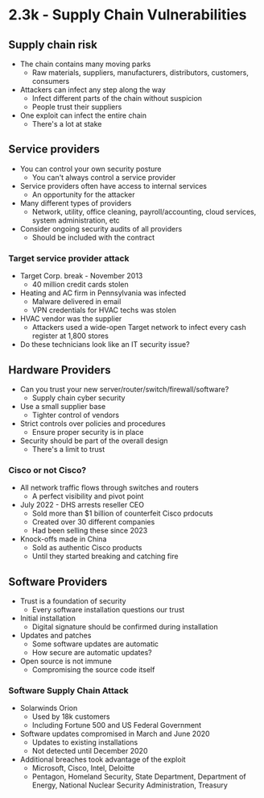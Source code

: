 # 2.3k - Supply Chain Vulnerabilities
## Supply chain risk
- The chain contains many moving parks
	- Raw materials, suppliers, manufacturers, distributors, customers, consumers
- Attackers can infect any step along the way
	- Infect different parts of the chain without suspicion
	- People trust their suppliers
- One exploit can infect the entire chain
	- There's a lot at stake
## Service providers
- You can control your own security posture
	- You can't always control a service provider
- Service providers often have access to internal services
	- An opportunity for the attacker
- Many different types of providers
	- Network, utility, office cleaning, payroll/accounting, cloud services, system administration, etc
- Consider ongoing security audits of all providers
	- Should be included with the contract
### Target service provider attack
- Target Corp. break - November 2013
	- 40 million credit cards stolen
- Heating and AC firm in Pennsylvania was infected
	- Malware delivered in email
	- VPN credentials for HVAC techs was stolen
- HVAC vendor was the supplier
	- Attackers used a wide-open Target network to infect every cash register at 1,800 stores
- Do these technicians look like an IT security issue?
## Hardware Providers
- Can you trust your new server/router/switch/firewall/software?
	- Supply chain cyber security
- Use a small supplier base
	- Tighter control of vendors
- Strict controls over policies and procedures
	- Ensure proper security is in place
- Security should be part of the overall design
	- There's a limit to trust
### Cisco or not Cisco?
- All network traffic flows through switches and routers
	- A perfect visibility and pivot point
- July 2022 - DHS arrests reseller CEO
	- Sold more than $1 billion of counterfeit Cisco prdocuts
	- Created over 30 different companies
	- Had been selling these since 2023
- Knock-offs made in China
	- Sold as authentic Cisco products
	- Until they started breaking and catching fire
## Software Providers
- Trust is a foundation of security
	- Every software installation questions our trust
- Initial installation
	- Digital signature should be confirmed during installation
- Updates and patches
	- Some software updates are automatic
	- How secure are automatic updates?
- Open source is not immune
	- Compromising the source code itself
### Software Supply Chain Attack
- Solarwinds Orion
	- Used by 18k customers
	- Including Fortune 500 and US Federal Government
- Software updates compromised in March and June 2020
	- Updates to existing installations
	- Not detected until December 2020
- Additional breaches took advantage of the exploit
	- Microsoft, Cisco, Intel, Deloitte
	- Pentagon, Homeland Security, State Department, Department of Energy, National Nuclear Security Administration, Treasury
